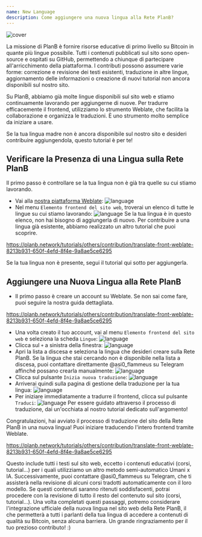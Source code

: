 ```yaml
---
name: New Language
description: Come aggiungere una nuova lingua alla Rete PlanB?
---
```

![cover](assets/cover.webp)

La missione di PlanB è fornire risorse educative di primo livello su Bitcoin in quante più lingue possibile. Tutti i contenuti pubblicati sul sito sono open-source e ospitati su GitHub, permettendo a chiunque di partecipare all'arricchimento della piattaforma. I contributi possono assumere varie forme: correzione e revisione dei testi esistenti, traduzione in altre lingue, aggiornamento delle informazioni o creazione di nuovi tutorial non ancora disponibili sul nostro sito.

Su PlanB, abbiamo già molte lingue disponibili sul sito web e stiamo continuamente lavorando per aggiungerne di nuove. Per tradurre efficacemente il frontend, utilizziamo lo strumento Weblate, che facilita la collaborazione e organizza le traduzioni. È uno strumento molto semplice da iniziare a usare.

Se la tua lingua madre non è ancora disponibile sul nostro sito e desideri contribuire aggiungendola, questo tutorial è per te!

## Verificare la Presenza di una Lingua sulla Rete PlanB

Il primo passo è controllare se la tua lingua non è già tra quelle su cui stiamo lavorando.

- Vai alla [nostra piattaforma Weblate](https://weblate.planb.network/projects/planb-network-website/):
![language](assets/01.webp)
- Nel menu `Elemento frontend del sito web`, troverai un elenco di tutte le lingue su cui stiamo lavorando:
![language](assets/02.webp)
Se la tua lingua è in questo elenco, non hai bisogno di aggiungerla di nuovo. Per contribuire a una lingua già esistente, abbiamo realizzato un altro tutorial che puoi scoprire.

https://planb.network/tutorials/others/contribution/translate-front-weblate-8213b931-650f-4efd-8f4e-9a8ae5ce6295



Se la tua lingua non è presente, segui il tutorial qui sotto per aggiungerla.

## Aggiungere una Nuova Lingua alla Rete PlanB

- Il primo passo è creare un account su Weblate. Se non sai come fare, puoi seguire la nostra guida dettagliata.

https://planb.network/tutorials/others/contribution/translate-front-weblate-8213b931-650f-4efd-8f4e-9a8ae5ce6295


- Una volta creato il tuo account, vai al menu `Elemento frontend del sito web` e seleziona la scheda `Lingue`:
![language](assets/03.webp)
- Clicca sul `+` a sinistra della finestra:
![language](assets/04.webp)
- Apri la lista a discesa e seleziona la lingua che desideri creare sulla Rete PlanB. Se la lingua che stai cercando non è disponibile nella lista a discesa, puoi contattare direttamente @asi0_flammeus su Telegram affinché possano crearla manualmente:
![language](assets/05.webp)
- Clicca sul pulsante `Inizia nuova traduzione`:
![language](assets/06.webp)
- Arriverai quindi sulla pagina di gestione della traduzione per la tua lingua:
![language](assets/07.webp)
- Per iniziare immediatamente a tradurre il frontend, clicca sul pulsante `Traduci`: ![language](assets/08.webp)
Per essere guidato attraverso il processo di traduzione, dai un'occhiata al nostro tutorial dedicato sull'argomento!

Congratulazioni, hai avviato il processo di traduzione del sito della Rete PlanB in una nuova lingua! Puoi iniziare traducendo l'intero frontend tramite Weblate.

https://planb.network/tutorials/others/contribution/translate-front-weblate-8213b931-650f-4efd-8f4e-9a8ae5ce6295

 Questo include tutti i testi sul sito web, eccetto i contenuti educativi (corsi, tutorial...) per i quali utilizziamo un altro metodo semi-automatico Umani x IA.
Successivamente, puoi contattare @asi0_flammeus su Telegram, che ti assisterà nella revisione di alcuni corsi tradotti automaticamente con il loro modello. Se questi contenuti saranno ritenuti soddisfacenti, potrai procedere con la revisione di tutto il resto del contenuto sul sito (corsi, tutorial...). Una volta completati questi passaggi, potremo considerare l'integrazione ufficiale della nuova lingua nel sito web della Rete PlanB, il che permetterà a tutti i parlanti della tua lingua di accedere a contenuti di qualità su Bitcoin, senza alcuna barriera.
Un grande ringraziamento per il tuo prezioso contributo! :)